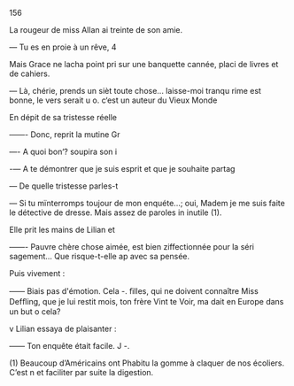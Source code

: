 156

La rougeur de miss Allan ai
treinte de son amie.

— Tu es en proie à un rêve, 4

Mais Grace ne lacha point pri
sur une banquette cannée, placi
de livres et de cahiers.

— Là, chérie, prends un sièt
toute chose... laisse-moi tranqu
rime est bonne, le vers serait u o.
c‘est un auteur du Vieux Monde

En dépit de sa tristesse réelle

——- Donc, reprit la mutine Gr

—- A quoi bon‘? soupira son i

-— A te démontrer que je suis
esprit et que je souhaite partag

— De quelle tristesse parles-t

— Si tu mïnterromps toujour
de mon enquéte...; oui, Madem
je me suis faite le détective de
dresse. Mais assez de paroles in
inutile (1).

Elle prit les mains de Lilian et

——- Pauvre chère chose aimée,
est bien ziffectionnée pour la séri
sagement... Que risque-t-elle ap
avec sa pensée.

Puis vivement :

—— Biais pas d'émotion. Cela -.
ﬁlles, qui ne doivent connaître
Miss Defﬂing, que je lui restit
mois, ton frère Vint te Voir, ma
dait en Europe dans un but o
cela?

v Lilian essaya de plaisanter :

—— Ton enquête était facile. J -.

(1) Beaucoup d’Américains ont Phabitu
la gomme à claquer de nos écoliers. C’est n
et faciliter par suite la digestion.

